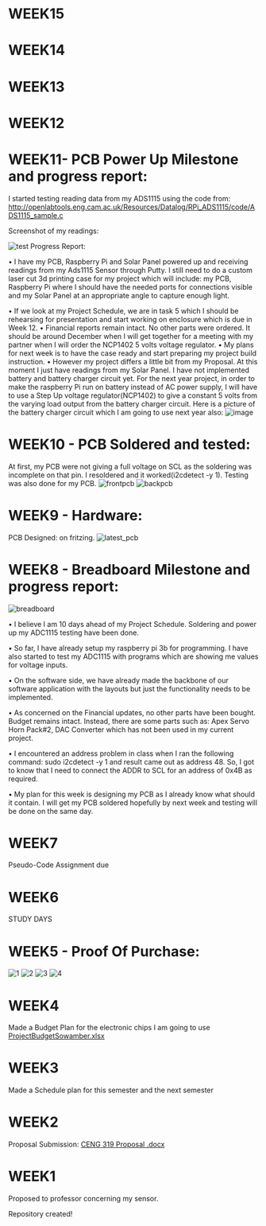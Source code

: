 # WEEK15
# WEEK14
# WEEK13
# WEEK12

# WEEK11- PCB Power Up Milestone and progress report:

I started testing reading data from my ADS1115 using the code from: http://openlabtools.eng.cam.ac.uk/Resources/Datalog/RPi_ADS1115/code/ADS1115_sample.c

Screenshot of my readings:

![test](https://user-images.githubusercontent.com/42982622/48443290-9f476b00-e75e-11e8-828c-c67c150a8aa5.PNG)
Progress Report:

•	I have my PCB, Raspberry Pi and Solar Panel powered up and receiving readings from my Ads1115 Sensor through Putty. I still need to do a custom laser cut 3d printing case for my project which will include: my PCB, Raspberry Pi where I should have the needed ports for connections visible and my Solar Panel at an appropriate angle to capture enough light.

•	If we look at my Project Schedule, we are in task 5 which I should be rehearsing for presentation and start working on enclosure which is due in Week 12.
•	Financial reports remain intact. No other parts were ordered. It should be around December when I will get together for a meeting with my partner when I will order the NCP1402 5 volts voltage regulator.
•	My plans for next week is to have the case ready and start preparing my project build instruction.
•	However my project differs a little bit from my Proposal. At this moment I just have readings from my Solar Panel. I have not implemented battery and battery charger circuit yet. For the next year project, in order to make the raspberry Pi run on battery instead of AC power supply, I will have to use a Step Up voltage regulator(NCP1402) to give a constant 5 volts from the varying load output from the battery charger circuit. Here is a picture of the battery charger circuit which I am going to use next year also:
![image](https://user-images.githubusercontent.com/42982622/48447745-cd32ac80-e76a-11e8-9222-e90a306d9815.png)


# WEEK10 - PCB Soldered and tested:
At first, my PCB were not giving a full voltage on SCL as the soldering was incomplete on that pin. I resoldered and it worked(i2cdetect -y 1). Testing was also done for my PCB.
![frontpcb](https://user-images.githubusercontent.com/42982622/48170699-9110cf00-e2c6-11e8-8987-0410192c8bbf.jpg)
![backpcb](https://user-images.githubusercontent.com/42982622/48170707-9a9a3700-e2c6-11e8-9e65-0f8f4f284443.jpg)

# WEEK9 - Hardware:
PCB Designed: on fritzing.
![latest_pcb](https://user-images.githubusercontent.com/42982622/48170594-3d05ea80-e2c6-11e8-8011-1853b33bb692.png)

# WEEK8 - Breadboard Milestone and progress report:
![breadboard](https://user-images.githubusercontent.com/42982622/48170806-18f6d900-e2c7-11e8-90bd-214967c04462.jpg)

•	I believe I am 10 days ahead of my Project Schedule. Soldering and power up my ADC1115 testing have been done. 

•	So far, I have already setup my raspberry pi 3b for programming. I have also started to test my ADC1115 with programs which are showing me values for voltage inputs.

•	On the software side, we have already made the backbone of our software application with the layouts but just the functionality needs to be implemented.

•	As concerned on the Financial updates, no other parts have been bought. Budget remains intact. Instead, there are some parts such as: Apex Servo Horn Pack#2, DAC Converter which has not been used in my current project.

•	I encountered an address problem in class when I ran the following command: sudo i2cdetect -y 1 and result came out as address 48. So, I got to know that I need to connect the ADDR to SCL for an address of 0x4B as required.

•	My plan for this week is designing my PCB as I already know what should it contain. I will get my PCB soldered hopefully by next week and testing will be done on the same day.



# WEEK7
Pseudo-Code Assignment due

# WEEK6
STUDY DAYS
# WEEK5 - Proof Of Purchase:
![1](https://user-images.githubusercontent.com/42982622/46377610-0a355a80-c667-11e8-8eae-219a86079d8f.jpg)
![2](https://user-images.githubusercontent.com/42982622/46377611-0a355a80-c667-11e8-9caf-cc08f2a2db3f.jpg)
![3](https://user-images.githubusercontent.com/42982622/46377612-0a355a80-c667-11e8-9c26-09587ed1588b.jpg)
![4](https://user-images.githubusercontent.com/42982622/46377613-0a355a80-c667-11e8-8817-46457f73cb27.jpg)

# WEEK4
Made a Budget Plan for the electronic chips I am going to use
[ProjectBudgetSowamber.xlsx](https://github.com/Kritish007/portablesolarsystem/files/2559887/ProjectBudgetSowamber.xlsx)

# WEEK3
Made a Schedule plan for this semester and the next semester

# WEEK2
Proposal Submission: [CENG 319 Proposal .docx](https://github.com/Kritish007/portablesolarsystem/files/2559888/CENG.319.Proposal.docx)

# WEEK1
Proposed to professor concerning my sensor.

Repository created!
